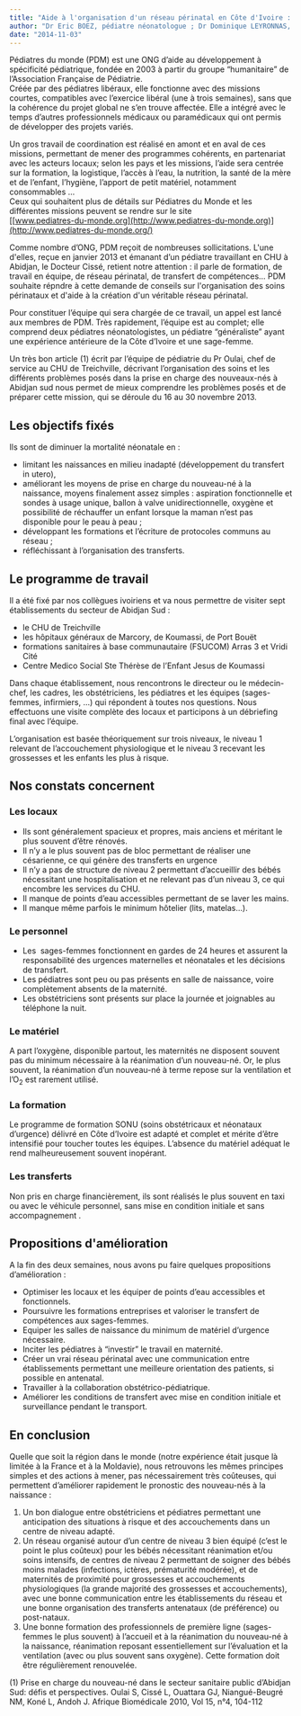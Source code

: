 ```yaml
---
title: "Aide à l'organisation d'un réseau périnatal en Côte d'Ivoire : témoignage"
author: "Dr Eric BOEZ, pédiatre néonatologue ; Dr Dominique LEYRONNAS, pédiatre néonatologue ; Dr Robert DEVAUX, pédiatre ; Camille DUJARDIN, sage-femme"
date: "2014-11-03"
---
```


<div class="teaser"><p>Pédiatres du monde (PDM) est une ONG d’aide au développement à spécificité pédiatrique, fondée en 2003 à partir du groupe “humanitaire” de l’Association Française de Pédiatrie.<br />
Créée par des pédiatres libéraux, elle fonctionne avec des missions courtes, compatibles avec l’exercice libéral (une à trois semaines), sans que la cohérence du projet global ne s’en trouve affectée. Elle a intégré avec le temps d’autres professionnels médicaux ou paramédicaux qui ont permis de développer des projets variés.</p></div>

Un gros travail de coordination est réalisé en amont et en aval de ces missions, permettant de mener des programmes cohérents, en partenariat avec les acteurs locaux; selon les pays et les missions, l’aide sera centrée sur la formation, la logistique, l’accès à l’eau, la nutrition, la santé de la mère et de l’enfant, l’hygiène, l’apport de petit matériel, notamment consommables ...  
Ceux qui souhaitent plus de détails sur Pédiatres du Monde et les différentes missions peuvent se rendre sur le site  
[[www.pediatres-du-monde.org](http://www.pediatres-du-monde.org)](http://www.pediatres-du-monde.org/)

Comme nombre d’ONG, PDM reçoit de nombreuses sollicitations. L'une d'elles, reçue en janvier 2013 et émanant d’un pédiatre travaillant en CHU à Abidjan, le Docteur Cissé, retient notre attention : il parle de formation, de travail en équipe, de réseau périnatal, de transfert de compétences... PDM souhaite répndre à cette demande de conseils sur l'organisation des soins périnataux et d'aide à la création d'un véritable réseau périnatal.

Pour constituer l’équipe qui sera chargée de ce travail, un appel est lancé aux membres de PDM. Très rapidement, l’équipe est au complet; elle comprend deux pédiatres néonatologistes, un pédiatre “généraliste” ayant une expérience antérieure de la Côte d’Ivoire et une sage-femme.

Un très bon article (1) écrit par l’équipe de pédiatrie du Pr Oulai, chef de service au CHU de Treichville, décrivant l’organisation des soins et les différents problèmes posés dans la prise en charge des nouveaux-nés à Abidjan sud nous permet de mieux comprendre les problèmes posés et de préparer cette mission, qui se déroule du 16 au 30 novembre 2013.

## Les objectifs fixés

Ils sont de diminuer la mortalité néonatale en :

- limitant les naissances en milieu inadapté (développement du transfert in utero),
- améliorant les moyens de prise en charge du nouveau-né à la naissance, moyens finalement assez simples : aspiration fonctionnelle et sondes à usage unique, ballon à valve unidirectionnelle, oxygène et possibilité de réchauffer un enfant lorsque la maman n’est pas disponible pour le peau à peau ;
- développant les formations et l’écriture de protocoles communs au réseau ;
- réfléchissant à l’organisation des transferts.

## Le programme de travail

Il a été fixé par nos collègues ivoiriens et va nous permettre de visiter sept établissements du secteur de Abidjan Sud :

- le CHU de Treichville
- les hôpitaux généraux de Marcory, de Koumassi, de Port Bouët
- formations sanitaires à base communautaire (FSUCOM) Arras 3 et Vridi Cité
- Centre Medico Social Ste Thérèse de l’Enfant Jesus de Koumassi

Dans chaque établissement, nous rencontrons le directeur ou le médecin-chef, les cadres, les obstétriciens, les pédiatres et les équipes (sages-femmes, infirmiers, ...) qui répondent à toutes nos questions. Nous effectuons une visite complète des locaux et participons à un débriefing final avec l’équipe.

L’organisation est basée théoriquement sur trois niveaux, le niveau 1 relevant de l’accouchement physiologique et le niveau 3 recevant les grossesses et les enfants les plus à risque.

## Nos constats concernent

### Les locaux

- Ils sont généralement spacieux et propres, mais anciens et méritant le plus souvent d’être rénovés.
- Il n’y a le plus souvent pas de bloc permettant de réaliser une césarienne, ce qui génère des transferts en urgence
- Il n’y a pas de structure de niveau 2 permettant d’accueillir des bébés nécessitant une hospitalisation et ne relevant pas d’un niveau 3, ce qui encombre les services du CHU.
- Il manque de points d’eau accessibles permettant de se laver les mains.
- Il manque même parfois le minimum hôtelier (lits, matelas...).

### Le personnel

- Les  sages-femmes fonctionnent en gardes de 24 heures et assurent la responsabilité des urgences maternelles et néonatales et les décisions de transfert.
- Les pédiatres sont peu ou pas présents en salle de naissance, voire complètement absents de la maternité.
- Les obstétriciens sont présents sur place la journée et joignables au téléphone la nuit.

### Le matériel

A part l’oxygène, disponible partout, les maternités ne disposent souvent pas du minimum nécessaire à la réanimation d’un nouveau-né. Or, le plus souvent, la réanimation d’un nouveau-né à terme repose sur la ventilation et l’O<sub>2</sub> est rarement utilisé. 

### La formation

Le programme de formation SONU (soins obstétricaux et néonataux d’urgence) délivré en Côte d’Ivoire est adapté et complet et mérite d’être intensifié pour toucher toutes les équipes. L’absence du matériel adéquat le rend malheureusement souvent inopérant.

### Les transferts

Non pris en charge financièrement, ils sont réalisés le plus souvent en taxi ou avec le véhicule personnel, sans mise en condition initiale et sans accompagnement .

## Propositions d'amélioration

A la fin des deux semaines, nous avons pu faire quelques propositions d’amélioration :

- Optimiser les locaux et les équiper de points d’eau accessibles et fonctionnels.
- Poursuivre les formations entreprises et valoriser le transfert de compétences aux sages-femmes.
- Equiper les salles de naissance du minimum de matériel d’urgence nécessaire.
- Inciter les pédiatres à “investir” le travail en maternité.
- Créer un vrai réseau périnatal avec une communication entre établissements permettant une meilleure orientation des patients, si possible en antenatal.
- Travailler à la collaboration obstétrico-pédiatrique.
- Améliorer les conditions de transfert avec mise en condition initiale et surveillance pendant le transport.

## En conclusion

Quelle que soit la région dans le monde (notre expérience était jusque là limitée à la France et à la Moldavie), nous retrouvons les mêmes principes simples et des actions à mener, pas nécessairement très coûteuses, qui permettent d’améliorer rapidement le pronostic des nouveau-nés à la naissance :

1.  Un bon dialogue entre obstétriciens et pédiatres permettant une anticipation des situations à risque et des accouchements dans un centre de niveau adapté.
2.  Un réseau organisé autour d’un centre de niveau 3 bien équipé (c’est le point le plus coûteux) pour les bébés nécessitant réanimation et/ou soins intensifs, de centres de niveau 2 permettant de soigner des bébés moins malades (infections, ictères, prématurité modérée), et de maternités de proximité pour grossesses et accouchements physiologiques (la grande majorité des grossesses et accouchements), avec une bonne communication entre les établissements du réseau et une bonne organisation des transferts antenataux (de préférence) ou post-nataux.
3.  Une bonne formation des professionnels de première ligne (sages-femmes le plus souvent) à l’accueil et à la réanimation du nouveau-né à la naissance, réanimation reposant essentiellement sur l’évaluation et la ventilation (avec ou plus souvent sans oxygène). Cette formation doit être régulièrement renouvelée.

\(1\) Prise en charge du nouveau-né dans le secteur sanitaire public d’Abidjan Sud: défis et perspectives. Oulai S, Cissé L, Ouattara GJ, Niangué-Beugré NM, Koné L, Andoh J. Afrique Biomédicale 2010, Vol 15, n°4, 104-112
